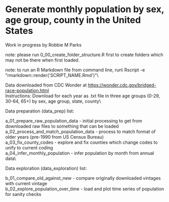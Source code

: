 # Generate monthly population by sex, age group, county in the United States
Work in progress by Robbie M Parks

note: please run 0_00_create_folder_structure.R first to create folders which may not be there when first loaded.

note: to run an R Markdown file from command line, run\ 
Rscript -e "rmarkdown::render('SCRIPT_NAME.Rmd')"\

Data downloaded from CDC Wonder at https://wonder.cdc.gov/bridged-race-population.html \
Instructions: Download for each year as .txt file in three age groups (0-29, 30-64, 65+) by sex, age group, state, county\

Data preparation (data_prep) list:

a_01_prepare_raw_population_data               - initial processing to get from downloaded raw files to something that can be loaded\
a_02_process_and_match_population_data         - process to match format of older years (pre-1990 from US Census Bureau)\
a_03_fix_county_codes                          - explore and fix counties which change codes to unify to current coding\
a_04_infer_monthly_population                  - infer population by month from annual data\

Data exploration (data_exploration) list:

b_01_compare_old_against_new                   - compare originally downloaded vintages with current vintage\
b_02_explore_population_over_time              - load and plot time series of population for sanity checks